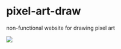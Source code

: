 # pixel-art-draw
non-functional website for drawing pixel art

<img src="https://i.pinimg.com/564x/78/f4/70/78f4703d1484cd55f8ccdf83b27f3479.jpg"></img>

